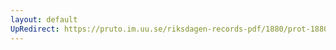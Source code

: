 ```yaml
---
layout: default
UpRedirect: https://pruto.im.uu.se/riksdagen-records-pdf/1880/prot-1880--fk--001/prot-1880--fk--001_006.pdf
---
```

